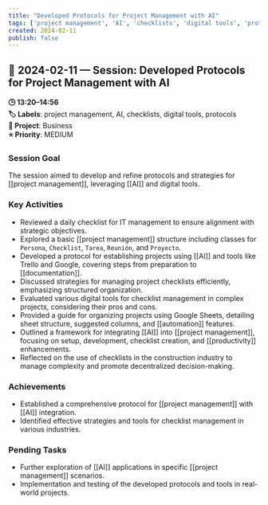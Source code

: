```yaml
---
title: "Developed Protocols for Project Management with AI"
tags: ['project management', 'AI', 'checklists', 'digital tools', 'protocols']
created: 2024-02-11
publish: false
---
```


## 📅 2024-02-11 — Session: Developed Protocols for Project Management with AI

**🕒 13:20–14:56**  
**🏷️ Labels**: project management, AI, checklists, digital tools, protocols  
**📂 Project**: Business  
**⭐ Priority**: MEDIUM  


### Session Goal
The session aimed to develop and refine protocols and strategies for [[project management]], leveraging [[AI]] and digital tools.

### Key Activities
- Reviewed a daily checklist for IT management to ensure alignment with strategic objectives.
- Explored a basic [[project management]] structure including classes for `Persona`, `Checklist`, `Tarea`, `Reunión`, and `Proyecto`.
- Developed a protocol for establishing projects using [[AI]] and tools like Trello and Google, covering steps from preparation to [[documentation]].
- Discussed strategies for managing project checklists efficiently, emphasizing structured organization.
- Evaluated various digital tools for checklist management in complex projects, considering their pros and cons.
- Provided a guide for organizing projects using Google Sheets, detailing sheet structure, suggested columns, and [[automation]] features.
- Outlined a framework for integrating [[AI]] into [[project management]], focusing on setup, development, checklist creation, and [[productivity]] enhancements.
- Reflected on the use of checklists in the construction industry to manage complexity and promote decentralized decision-making.

### Achievements
- Established a comprehensive protocol for [[project management]] with [[AI]] integration.
- Identified effective strategies and tools for checklist management in various industries.

### Pending Tasks
- Further exploration of [[AI]] applications in specific [[project management]] scenarios.
- Implementation and testing of the developed protocols and tools in real-world projects.
